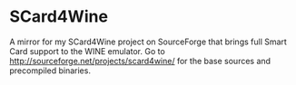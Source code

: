 SCard4Wine
==========

A mirror for my SCard4Wine project on SourceForge that brings full Smart Card support to the WINE emulator.
Go to http://sourceforge.net/projects/scard4wine/ for the base sources and precompiled binaries.

